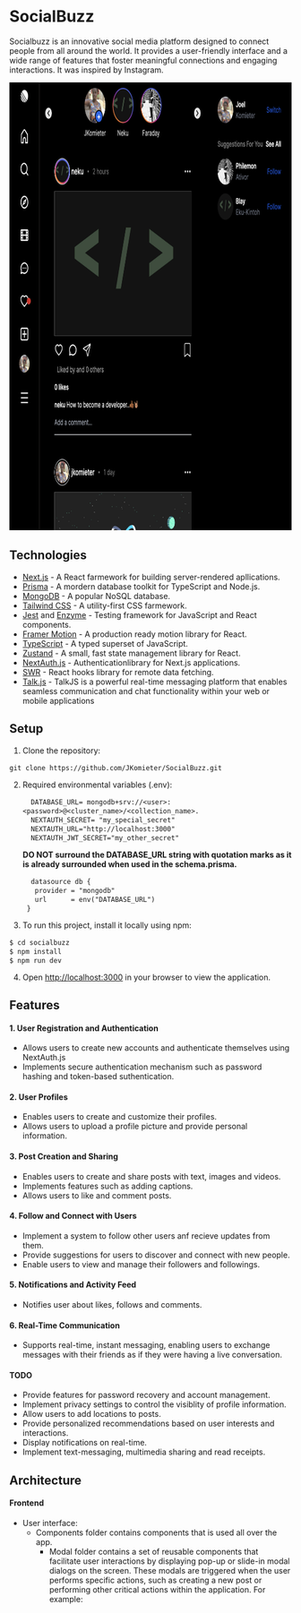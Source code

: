 # SocialBuzz

Socialbuzz is an innovative social media platform designed to connect people from all around the world. 
It provides a user-friendly interface and a wide range of features that foster meaningful connections and engaging interactions.
It was inspired by Instagram.

<img src="socialbuzz/public/images/Screenshot 2023-07-18 at 7.27.11 PM.png" height="800" width="900" >

## Technologies
- [Next.js](https://nextjs.org/) - A React farmework for building server-rendered apllications.
- [Prisma](https://www.prisma.io/) - A mordern database toolkit for TypeScript and Node.js.
- [MongoDB](https://www.mongodb.com/) - A popular NoSQL database.
- [Tailwind CSS](https://tailwindcss.com/) - A utility-first CSS farmework.
- [Jest](https://jestjs.io) and [Enzyme](https://enzymejs.github.io/enzyme/) - Testing framework for JavaScript and React components.
- [Framer Motion](https://www.framer.com/motion/) - A production ready motion library for React.
- [TypeScript](https://www.typescriptlang.org) - A typed superset of JavaScript.
- [Zustand](https://github.com/pmndrs/zustand) - A small, fast state management library for React.
- [NextAuth.js](https://next-auth.js.org/) - Authenticationlibrary for Next.js applications.
- [SWR](https://swr.vercel.app) - React hooks library for remote data fetching.
- [Talk.js](https://talkjs.com/)  - TalkJS is a powerful real-time messaging platform that enables seamless communication and chat functionality within your web or mobile applications



## Setup
1. Clone the repository:
```
git clone https://github.com/JKomieter/SocialBuzz.git
```

2. Required environmental variables (.env):
   ```
     DATABASE_URL= mongodb+srv://<user>:<password>@<cluster_name>/<collection_name>.
     NEXTAUTH_SECRET= "my_special_secret"
     NEXTAUTH_URL="http://localhost:3000"
     NEXTAUTH_JWT_SECRET="my_other_secret"
   ```
      **DO NOT surround the DATABASE_URL string with quotation marks as it is already surrounded when used in the schema.prisma.**
   ```
     datasource db {
      provider = "mongodb"
      url      = env("DATABASE_URL")
    }
   ```
   
   

4. To run this project, install it locally using npm:
```
$ cd socialbuzz
$ npm install
$ npm run dev
```
4. Open [http://localhost:3000](http://localhost:3000) in your browser to view the application.


## Features

#### 1. User Registration and Authentication
   - Allows users to create new accounts and authenticate themselves using NextAuth.js
   - Implements secure authentication mechanism such as password hashing and token-based suthentication.

#### 2. User Profiles
   - Enables users to create and customize their profiles.
   - Allows users to upload a profile picture and provide personal information.

#### 3. Post Creation and Sharing
   - Enables users to create and share posts with text, images and videos.
   - Implements features such as adding captions.
   - Allows users to like and comment posts.

#### 4. Follow and Connect with Users
   - Implement a system to follow other users anf recieve updates from them.
   - Provide suggestions for users to discover and connect with new people.
   - Enable users to view and manage their followers and followings.

#### 5. Notifications and Activity Feed
   - Notifies user about likes, follows and comments.

#### 6. Real-Time Communication
   - Supports real-time, instant messaging, enabling users to exchange messages with their friends as if they were having a live                 conversation.

#### TODO
   - Provide features for password recovery and account management.
   - Implement privacy settings to control the visiblity of profile information.
   - Allow users to add locations to posts.
   - Provide personalized recommendations based on user interests and interactions.
   - Display notifications on real-time.
   - Implement text-messaging, multimedia sharing and read receipts.


## Architecture

#### Frontend
   * User interface:
        - Components folder contains components that is used all over the app.
             * Modal folder contains a set of reusable components that facilitate user interactions by displaying pop-up or slide-in modal                 dialogs on the screen. These modals are triggered when the user performs specific actions, such as creating a new post or                   performing other critical actions within the application.
               For example:

               

